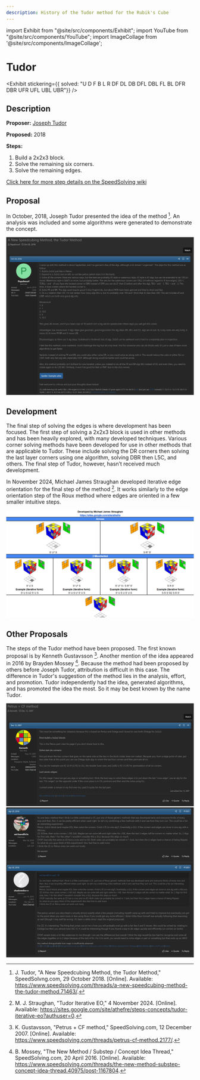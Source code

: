 ```yaml
---
description: History of the Tudor method for the Rubik's Cube
---
```


import Exhibit from "@site/src/components/Exhibit";
import YouTube from "@site/src/components/YouTube";
import ImageCollage from '@site/src/components/ImageCollage';

# Tudor

<Exhibit
stickering={{
    solved: "U D F B L R DF DL DB DFL DBL FL BL DFR DBR UFR UFL UBL UBR"}}
/>

## Description

**Proposer:** [Joseph Tudor](CubingContributors/MethodDevelopers.md#tudor-joseph)

**Proposed:** 2018

**Steps:**

1. Build a 2x2x3 block.
2. Solve the remaining six corners.
3. Solve the remaining edges.

[Click here for more step details on the SpeedSolving wiki](https://www.speedsolving.com/wiki/index.php?title=Tudor)

## Proposal

In October, 2018, Joseph Tudor presented the idea of the method [^1]. An analysis was included and some algorithms were generated to demonstrate the concept.

![](img/Tudor/Tudor.png)

## Development

The final step of solving the edges is where development has been focused. The first step of solving a 2x2x3 block is used in other methods and has been heavily explored, with many developed techniques. Various corner solving methods have been developed for use in other methods that are applicable to Tudor. These include solving the DR corners then solving the last layer corners using one algorithm, solving DBR then L5C, and others. The final step of Tudor, however, hasn’t received much development.

In November 2024, Michael James Straughan developed iterative edge orientation for the final step of the method [^2]. It works similarly to the edge orientation step of the Roux method where edges are oriented in a few smaller intuitive steps.

![](img/Tudor/IterativeEO.png)

## Other Proposals

The steps of the Tudor method have been proposed. The first known proposal is by Kenneth Gustavsson [^3]. Another mention of the idea appeared in 2016 by Brayden Mossey [^4]. Because the method had been proposed by others before Joseph Tudor, attribution is difficult in this case. The difference in Tudor's suggestion of the method lies in the analysis, effort, and promotion. Tudor independently had the idea, generated algorithms, and has promoted the idea the most. So it may be best known by the name Tudor.

![](img/Tudor/Kenneth.png)
![](img/Tudor/Mossey.png)

[^1]: J. Tudor, "A New Speedcubing Method, the Tudor Method," SpeedSolvng.com, 29 October 2018. [Online]. Available: https://www.speedsolving.com/threads/a-new-speedcubing-method-the-tudor-method.71463/.

[^2]: M. J. Straughan, "Tudor Iterative EO," 4 November 2024. [Online]. Available: https://sites.google.com/site/athefre/steps-concepts/tudor-iterative-eo?authuser=0.

[^3]: K. Gustavsson, "Petrus + CF method," SpeedSolving.com, 12 December 2007. [Online]. Available: https://www.speedsolving.com/threads/petrus-cf-method.2177/.

[^4]: B. Mossey, "The New Method / Substep / Concept Idea Thread," SpeedSolving.com, 20 April 2016. [Online]. Available: https://www.speedsolving.com/threads/the-new-method-substep-concept-idea-thread.40975/post-1167804.